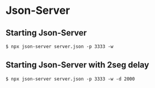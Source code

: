 # Json-Server

## Starting Json-Server
```
$ npx json-server server.json -p 3333 -w
```

## Starting Json-Server with 2seg delay
```
$ npx json-server server.json -p 3333 -w -d 2000
```
